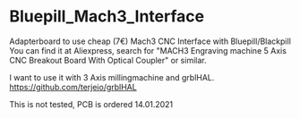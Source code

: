 # Bluepill_Mach3_Interface
Adapterboard to use cheap (7€) Mach3 CNC Interface with Bluepill/Blackpill
You can find it at Aliexpress, search for  "MACH3 Engraving machine 5 Axis CNC Breakout Board With Optical Coupler" or similar.

I want to use it with 3 Axis millingmachine and grblHAL. https://github.com/terjeio/grblHAL

This is not tested, PCB is ordered
14.01.2021

